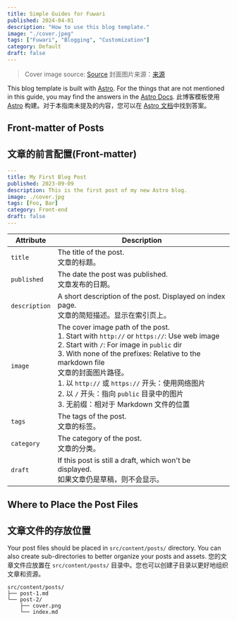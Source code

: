 ```yaml
---
title: Simple Guides for Fuwari
published: 2024-04-01
description: "How to use this blog template."
image: "./cover.jpeg"
tags: ["Fuwari", "Blogging", "Customization"]
category: Default
draft: false
---
```


> Cover image source: [Source](https://image.civitai.com/xG1nkqKTMzGDvpLrqFT7WA/208fc754-890d-4adb-9753-2c963332675d/width=2048/01651-1456859105-(colour_1.5),girl,_Blue,yellow,green,cyan,purple,red,pink,_best,8k,UHD,masterpiece,male%20focus,%201boy,gloves,%20ponytail,%20long%20hair,.jpeg)
> 封面图片来源：[来源](https://image.civitai.com/xG1nkqKTMzGDvpLrqFT7WA/208fc754-890d-4adb-9753-2c963332675d/width=2048/01651-1456859105-(colour_1.5),girl,_Blue,yellow,green,cyan,purple,red,pink,_best,8k,UHD,masterpiece,male%20focus,%201boy,gloves,%20ponytail,%20long%20hair,.jpeg)

This blog template is built with [Astro](https://astro.build/). For the things that are not mentioned in this guide, you may find the answers in the [Astro Docs](https://docs.astro.build/).
此博客模板使用 [Astro](https://astro.build/) 构建。对于本指南未提及的内容，您可以在 [Astro 文档](https://docs.astro.build/)中找到答案。

## Front-matter of Posts
## 文章的前言配置(Front-matter)

```yaml
---
title: My First Blog Post
published: 2023-09-09
description: This is the first post of my new Astro blog.
image: ./cover.jpg
tags: [Foo, Bar]
category: Front-end
draft: false
---
```

| Attribute     | Description                                                                                                                                                                                                 |
|---------------|-------------------------------------------------------------------------------------------------------------------------------------------------------------------------------------------------------------|
| `title`       | The title of the post. <br/> 文章的标题。                                                                                                                                                                 |
| `published`   | The date the post was published. <br/> 文章发布的日期。                                                                                                                                                    |
| `description` | A short description of the post. Displayed on index page. <br/> 文章的简短描述。显示在索引页上。                                                                                                           |
| `image`       | The cover image path of the post.<br/>1. Start with `http://` or `https://`: Use web image<br/>2. Start with `/`: For image in `public` dir<br/>3. With none of the prefixes: Relative to the markdown file <br/> 文章的封面图片路径。<br/>1. 以 `http://` 或 `https://` 开头：使用网络图片<br/>2. 以 `/` 开头：指向 `public` 目录中的图片<br/>3. 无前缀：相对于 Markdown 文件的位置 |
| `tags`        | The tags of the post. <br/> 文章的标签。                                                                                                                                                                  |
| `category`    | The category of the post. <br/> 文章的分类。                                                                                                                                                             |
| `draft`       | If this post is still a draft, which won't be displayed. <br/> 如果文章仍是草稿，则不会显示。                                                                                                           |

## Where to Place the Post Files
## 文章文件的存放位置

Your post files should be placed in `src/content/posts/` directory. You can also create sub-directories to better organize your posts and assets.
您的文章文件应放置在 `src/content/posts/` 目录中。您也可以创建子目录以更好地组织文章和资源。

```
src/content/posts/
├── post-1.md
└── post-2/
    ├── cover.png
    └── index.md
```
